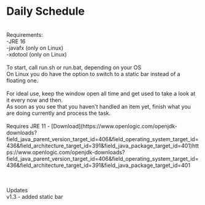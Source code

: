 # Daily Schedule
<br>
Requirements:<br>
-JRE 16<br>
-javafx (only on Linux)<br>
-xdotool (only on Linux)<br>
<br>
To start, call run.sh or run.bat, depending on your OS<br>
On Linux you do have the option to switch to a static bar instead of a floating one.<br><br>
For ideal use, keep the window open all time and get used to take a look at it every now and then.<br>
As soon as you see that you haven't handled an item yet, finish what you are doing currently and process the task.<br>
<br>
Requires JRE 11 - [Download](https://www.openlogic.com/openjdk-downloads?field_java_parent_version_target_id=406&field_operating_system_target_id=436&field_architecture_target_id=391&field_java_package_target_id=401)https://www.openlogic.com/openjdk-downloads?field_java_parent_version_target_id=406&field_operating_system_target_id=436&field_architecture_target_id=391&field_java_package_target_id=401

<br><br>
Updates<br>
v1.3 - added static bar
